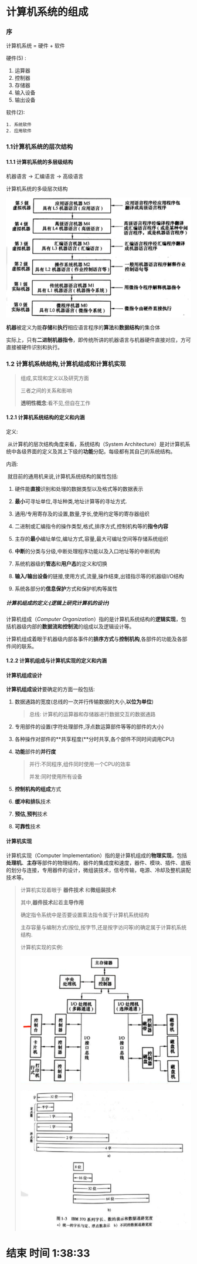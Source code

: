 # 计算机系统的组成

### 序

计算机系统 = 硬件 + 软件



硬件(5) : 

1. 运算器
2. 控制器
3. 存储器
4. 输入设备
5. 输出设备

软件(2): 

	1. 系统软件
 	2. 应用软件



### 1.1计算机系统的层次结构

#### 1.1.1 计算机系统的多层级结构



机器语言 -> 汇编语言 -> 高级语言

计算机系统的多级层次结构

![image-20220309235019802](note.assets/image-20220309235019802.png)





**机器**被定义为能**存储**和**执行**相应语言程序的**算法**和**数据结构**的集合体

实际上，只有**二进制机器指令**，即传统所讲的机器语言与机器硬件直接对应，方可直接被硬件识别和执行。



### 1.2 计算机系统结构,计算机组成和计算机实现

> 组成,实现和定义以及研究方面
>
> 三者之间的关系和影响
>
> **透明性概念**:看不见,但自在工作



#### 1.2.1	 计算机系统结构的定义和内涵

定义:

​	从计算机的层次结构角度来看，系统结构（System Architecture）是对计算机系统中各级界面的定义及其上下级的**功能**分配。每级都有其自己的系统结构。

内涵:

​	就目前的通用机来说,计算机系统结构的属性包括:

 1. 硬件能**直接**识别和处理的数据类型以及格式等的数据表示

 2.  **最小**可寻址单位,寻址种类,地址计算等的寻址方式.

 3.  通用/专用寄存及的设置,数量,字长,使用约定等的寄存器组织

 4.  二进制或汇编指令的操作类型,格式,排序方式,控制机构等的**指令内容**

 5. 主存的**最小**编址单位,编址方式,容量,最大可编址空间等存储系统组织

 6. **中断**的分类与分级,中断处理程序功能以及入口地址等的中断机构

 7. 系统机器级的**管态**和**用户态**的定义和切换

 8. **输入/输出设备**的链接,使用方式,流量,操作结束,出错指示等的机器级I/O结构

 9. 系统各部分的**信息保护**方式和保护机构等属性

    

##### 计算机组成的定义:(逻辑上研究计算机的设计)

计算机组成（*Computer Organization*）指的是计算机系统结构的**逻辑实现**，包括机器级内部的**数据流和控制流**的组成以及逻辑设计等。

计算机组成着眼于机器级内部各事件的**排序方式**与**控制机构**,各部件的功能及各部件间的联系。

#### 1.2.2	计算机组成与计算机实现的定义和内涵

#### 计算机组成设计

**计算机组成设计**要确定的方面一般包括:

1. 数据通路的宽度(总线的一次并行传输数据的大小,**以位为单位**)

   > 总线: 计算机的运算器和存储器进行数据交互的数据通路

2. 专用部件的设置(字符处理部件,浮点数运算部件等等的部件的大小)

3. 各种操作对部件的**共享程度(**分时共享,各个部件不同时间调用CPU)

4. **功能**部件的**并行度**

   > 并行:不同程序,组件同时使用一个CPU的效率
   >
   > 并发:同时使用所有设备

5. **控制机构的组成**方式

6. **缓冲和排队**技术

7. **预估,预判**技术

8. **可靠性**技术

#### 计算机实现

  计算机实现（Computer Implementation）指的是计算机组成的**物理实现**，包括**处理机**、**主存**等部件的物理结构，器件的集成度和速度，器件、模块、插件、底板的划分与连接，专用器件的设计，微组装技术，信号传输，电源、冷却及整机装配技术等。



>  计算机实现着眼于 **器件技术** 和**微组装技术**
>
> 其中,**器件技术**起着**主导作用**
>
> 确定指令系统中是否要设置乘法指令属于计算机系统结构
>
> 主存容量与编制方式(按位,按字节,还是按字访问等)的确定属于计算机系统结构.
>
>
>
> 计算机实现的实例:
>
> 
>
> ![image-20220310000258630](note.assets/image-20220310000258630.png)
>
>
>
> ![image-20220310000512625](note.assets/image-20220310000512625.png)



# 结束 时间 1:38:33